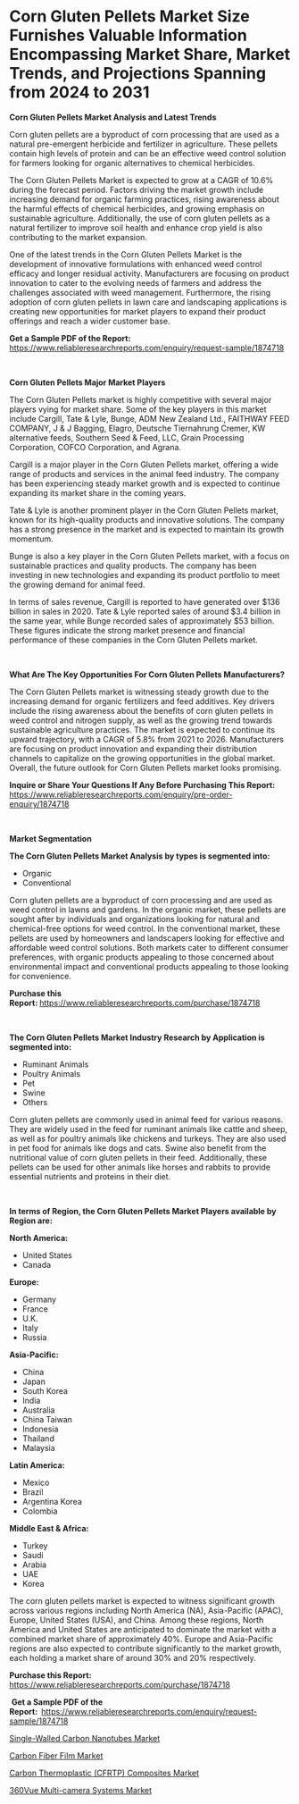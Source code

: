 <p><h1>Corn Gluten Pellets Market Size Furnishes Valuable Information Encompassing Market Share, Market Trends, and Projections Spanning from 2024 to 2031</h1></p><p><strong>Corn Gluten Pellets Market Analysis and Latest Trends</strong></p>
<p><p>Corn gluten pellets are a byproduct of corn processing that are used as a natural pre-emergent herbicide and fertilizer in agriculture. These pellets contain high levels of protein and can be an effective weed control solution for farmers looking for organic alternatives to chemical herbicides.</p><p>The Corn Gluten Pellets Market is expected to grow at a CAGR of 10.6% during the forecast period. Factors driving the market growth include increasing demand for organic farming practices, rising awareness about the harmful effects of chemical herbicides, and growing emphasis on sustainable agriculture. Additionally, the use of corn gluten pellets as a natural fertilizer to improve soil health and enhance crop yield is also contributing to the market expansion.</p><p>One of the latest trends in the Corn Gluten Pellets Market is the development of innovative formulations with enhanced weed control efficacy and longer residual activity. Manufacturers are focusing on product innovation to cater to the evolving needs of farmers and address the challenges associated with weed management. Furthermore, the rising adoption of corn gluten pellets in lawn care and landscaping applications is creating new opportunities for market players to expand their product offerings and reach a wider customer base.</p></p>
<p><strong>Get a Sample PDF of the Report:&nbsp;</strong> <a href="https://www.reliableresearchreports.com/enquiry/request-sample/1874718">https://www.reliableresearchreports.com/enquiry/request-sample/1874718</a></p>
<p>&nbsp;</p>
<p><strong>Corn Gluten Pellets Major Market Players</strong></p>
<p><p>The Corn Gluten Pellets market is highly competitive with several major players vying for market share. Some of the key players in this market include Cargill, Tate & Lyle, Bunge, ADM New Zealand Ltd., FAITHWAY FEED COMPANY, J & J Bagging, Elagro, Deutsche Tiernahrung Cremer, KW alternative feeds, Southern Seed & Feed, LLC, Grain Processing Corporation, COFCO Corporation, and Agrana.</p><p>Cargill is a major player in the Corn Gluten Pellets market, offering a wide range of products and services in the animal feed industry. The company has been experiencing steady market growth and is expected to continue expanding its market share in the coming years.</p><p>Tate & Lyle is another prominent player in the Corn Gluten Pellets market, known for its high-quality products and innovative solutions. The company has a strong presence in the market and is expected to maintain its growth momentum.</p><p>Bunge is also a key player in the Corn Gluten Pellets market, with a focus on sustainable practices and quality products. The company has been investing in new technologies and expanding its product portfolio to meet the growing demand for animal feed.</p><p>In terms of sales revenue, Cargill is reported to have generated over $136 billion in sales in 2020. Tate & Lyle reported sales of around $3.4 billion in the same year, while Bunge recorded sales of approximately $53 billion. These figures indicate the strong market presence and financial performance of these companies in the Corn Gluten Pellets market.</p></p>
<p>&nbsp;</p>
<p><strong>What Are The Key Opportunities For Corn Gluten Pellets Manufacturers?</strong></p>
<p><p>The Corn Gluten Pellets market is witnessing steady growth due to the increasing demand for organic fertilizers and feed additives. Key drivers include the rising awareness about the benefits of corn gluten pellets in weed control and nitrogen supply, as well as the growing trend towards sustainable agriculture practices. The market is expected to continue its upward trajectory, with a CAGR of 5.8% from 2021 to 2026. Manufacturers are focusing on product innovation and expanding their distribution channels to capitalize on the growing opportunities in the global market. Overall, the future outlook for Corn Gluten Pellets market looks promising.</p></p>
<p><strong>Inquire or Share Your Questions If Any Before Purchasing This Report:</strong> <a href="https://www.reliableresearchreports.com/enquiry/pre-order-enquiry/1874718">https://www.reliableresearchreports.com/enquiry/pre-order-enquiry/1874718</a></p>
<p>&nbsp;</p>
<p><strong>Market Segmentation</strong></p>
<p><strong>The Corn Gluten Pellets Market Analysis by types is segmented into:</strong></p>
<p><ul><li>Organic</li><li>Conventional</li></ul></p>
<p><p>Corn gluten pellets are a byproduct of corn processing and are used as weed control in lawns and gardens. In the organic market, these pellets are sought after by individuals and organizations looking for natural and chemical-free options for weed control. In the conventional market, these pellets are used by homeowners and landscapers looking for effective and affordable weed control solutions. Both markets cater to different consumer preferences, with organic products appealing to those concerned about environmental impact and conventional products appealing to those looking for convenience.</p></p>
<p><strong>Purchase this Report:&nbsp;</strong><a href="https://www.reliableresearchreports.com/purchase/1874718">https://www.reliableresearchreports.com/purchase/1874718</a></p>
<p>&nbsp;</p>
<p><strong>The Corn Gluten Pellets Market Industry Research by Application is segmented into:</strong></p>
<p><ul><li>Ruminant Animals</li><li>Poultry Animals</li><li>Pet</li><li>Swine</li><li>Others</li></ul></p>
<p><p>Corn gluten pellets are commonly used in animal feed for various reasons. They are widely used in the feed for ruminant animals like cattle and sheep, as well as for poultry animals like chickens and turkeys. They are also used in pet food for animals like dogs and cats. Swine also benefit from the nutritional value of corn gluten pellets in their feed. Additionally, these pellets can be used for other animals like horses and rabbits to provide essential nutrients and proteins in their diet.</p></p>
<p>&nbsp;</p>
<p><strong>In terms of Region, the Corn Gluten Pellets Market Players available by Region are:</strong></p>
<p>
    <p> <strong> North America: </strong>
        <ul>
            <li>United States</li>
            <li>Canada</li>
        </ul>
        </p> 
    <p> <strong> Europe: </strong>
        <ul>
            <li>Germany</li>
            <li>France</li>
            <li>U.K.</li>
            <li>Italy</li>
            <li>Russia</li>
        </ul>
        </p> 
    <p> <strong> Asia-Pacific: </strong>
        <ul>
            <li>China</li>
            <li>Japan</li>
            <li>South Korea</li>
            <li>India</li>
            <li>Australia</li>
            <li>China Taiwan</li>
            <li>Indonesia</li>
            <li>Thailand</li>
            <li>Malaysia</li>
        </ul>
        </p> 
    <p> <strong> Latin America: </strong>
        <ul>
            <li>Mexico</li>
            <li>Brazil</li>
            <li>Argentina Korea</li>
            <li>Colombia</li>
        </ul>
        </p> 
    <p> <strong> Middle East & Africa: </strong>
        <ul>
            <li>Turkey</li>
            <li>Saudi</li>
            <li>Arabia</li>
            <li>UAE</li>
            <li>Korea</li>
        </ul>
    </p>
    </p>
<p><p>The corn gluten pellets market is expected to witness significant growth across various regions including North America (NA), Asia-Pacific (APAC), Europe, United States (USA), and China. Among these regions, North America and United States are anticipated to dominate the market with a combined market share of approximately 40%. Europe and Asia-Pacific regions are also expected to contribute significantly to the market growth, each holding a market share of around 30% and 20% respectively.</p></p>
<p><strong>Purchase this Report: </strong><a href="https://www.reliableresearchreports.com/purchase/1874718">https://www.reliableresearchreports.com/purchase/1874718</a></p>
<p>&nbsp;<strong>Get a Sample PDF of the Report:&nbsp;&nbsp;</strong><a href="https://www.reliableresearchreports.com/enquiry/request-sample/1874718">https://www.reliableresearchreports.com/enquiry/request-sample/1874718</a></p>
<p><strong></strong></p>
<p><p><a href="https://view.publitas.com/reportprime-1/single-walled-carbon-nanotubes-market-offers-provide-insightful-data-for-the-time-period-from-2024-to-2031-and-also-provide-analysis-based-on-application-type-and-region/">Single-Walled Carbon Nanotubes Market</a></p><p><a href="https://unruly-ladybug-44b.notion.site/Carbon-Fiber-Film-Market-A-Comprehensive-Report-of-its-Market-Share-Growth-Trends-2024-2031-afc3446cd9f14f8599b070073e0f78c6">Carbon Fiber Film Market</a></p><p><a href="https://view.publitas.com/reportprime-1/carbon-thermoplastic-cfrtp-composites-market-size-global-industry-overview-market-segmentation-and-forecast-2024-to-2031/">Carbon Thermoplastic (CFRTP) Composites Market</a></p><p><a href="https://view.publitas.com/reportprime-1/360vue-multi-camera-systems-market-offers-provide-insightful-data-for-the-time-period-from-2024-to-2031-and-also-provide-analysis-based-on-application-type-and-region/">360Vue Multi-camera Systems Market</a></p></p>